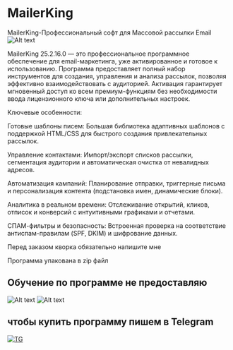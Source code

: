 # MailerKing
MailerKing-Профессиональный софт для Массовой рассылки Email
![Alt text](https://i.postimg.cc/0y2Pxc9z/Screenshot-1.png)

MailerKing 25.2.16.0 — это профессиональное программное обеспечение для email-маркетинга, уже активированное и готовое к использованию. Программа предоставляет полный набор инструментов для создания, управления и анализа рассылок, позволяя эффективно взаимодействовать с аудиторией. Активация гарантирует мгновенный доступ ко всем премиум-функциям без необходимости ввода лицензионного ключа или дополнительных настроек.

Ключевые особенности:

Готовые шаблоны писем: Большая библиотека адаптивных шаблонов с поддержкой HTML/CSS для быстрого создания привлекательных рассылок.

Управление контактами: Импорт/экспорт списков рассылки, сегментация аудитории и автоматическая очистка от невалидных адресов.

Автоматизация кампаний: Планирование отправки, триггерные письма и персонализация контента (подстановка имен, динамические блоки).

Аналитика в реальном времени: Отслеживание открытий, кликов, отписок и конверсий с интуитивными графиками и отчетами.

СПАМ-фильтры и безопасность: Встроенная проверка на соответствие антиспам-правилам (SPF, DKIM) и шифрование данных.

Перед заказом кворка обязательно напишите мне

Программа упакована в zip файл

## Обучение по программе не предоставляю
![Alt text](https://i.postimg.cc/7Ljk340z/1.png) ![Alt text](https://i.postimg.cc/3rXTvPRy/2.png)

## чтобы купить программу пишем в Telegram
[![TG](https://i.postimg.cc/qBmSHVQj/TGFR-3.png)](https://t.me/fradyrad)




